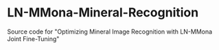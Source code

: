 # LN-MMona-Mineral-Recognition
Source code for "Optimizing Mineral Image Recognition with LN-MMona Joint Fine-Tuning"
